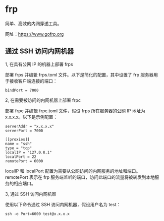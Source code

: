 # frp

简单、高效的内网穿透工具。

网址：https://www.gofrp.org

## 通过 SSH 访问内网机器

1, 在具有公网 IP 的机器上部署 frps

部署 frps 并编辑 frps.toml 文件。以下是简化的配置，其中设置了 frp 服务器用于接收客户端连接的端口：

```
bindPort = 7000
```

2, 在需要被访问的内网机器上部署 frpc

部署 frpc 并编辑 frpc.toml 文件，假设 frps 所在服务器的公网 IP 地址为 x.x.x.x。以下是示例配置：

```
serverAddr = "x.x.x.x"
serverPort = 7000

[[proxies]]
name = "ssh"
type = "tcp"
localIP = "127.0.0.1"
localPort = 22
remotePort = 6000

```

localIP 和 localPort 配置为需要从公网访问的内网服务的地址和端口。
remotePort 表示在 frp 服务端监听的端口，访问此端口的流量将被转发到本地服务的相应端口。

3, 通过 SSH 访问内网机器

使用以下命令通过 SSH 访问内网机器，假设用户名为 test：

```
ssh -o Port=6000 test@x.x.x.x
```
